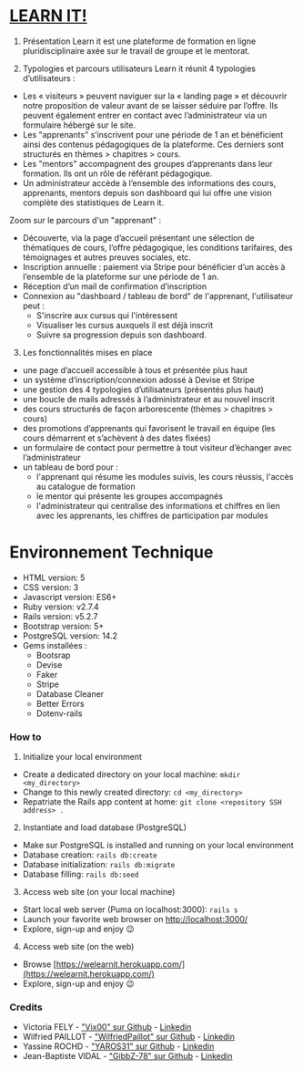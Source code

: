 # [LEARN IT!](https://welearnit.herokuapp.com/)

1. Présentation 
Learn it est une plateforme de formation en ligne pluridisciplinaire axée sur le travail de groupe et le mentorat.

2. Typologies et parcours utilisateurs
Learn it réunit 4 typologies d’utilisateurs :
*	Les « visiteurs » peuvent naviguer sur la « landing page » et découvrir notre proposition de valeur avant de se laisser séduire par l’offre. Ils peuvent également entrer en contact avec l’administrateur via un formulaire hébergé sur le site.
*	Les "apprenants" s’inscrivent pour une période de 1 an et bénéficient ainsi des contenus pédagogiques de la plateforme. Ces derniers sont structurés en thèmes > chapitres > cours.
* Les "mentors" accompagnent des groupes d’apprenants dans leur formation. Ils ont un rôle de référant pédagogique.
* Un administrateur accède à l’ensemble des informations des cours, apprenants, mentors depuis son dashboard qui lui offre une vision complète des statistiques de Learn it.

Zoom sur le parcours d'un "apprenant" :
* Découverte, via la page d’accueil présentant une sélection de thématiques de cours, l’offre pédagogique, les conditions tarifaires, des témoignages et autres preuves sociales, etc.
* Inscription annuelle : paiement via Stripe pour bénéficier d’un accès à l’ensemble de la plateforme sur une période de 1 an.
* Réception d’un mail de confirmation d’inscription
* Connexion au "dashboard / tableau de bord" de l'apprenant, l'utilisateur peut :
  * S'inscrire aux cursus qui l'intéressent
  * Visualiser les cursus auxquels il est déjà inscrit
  * Suivre sa progression depuis son dashboard.

3. Les fonctionnalités mises en place 
*	une page d’accueil accessible à tous et présentée plus haut
*	un système d’inscription/connexion adossé à Devise et Stripe
*	une gestion des 4 typologies d’utilisateurs (présentés plus haut)
*	une boucle de mails adressés à l’administrateur et au nouvel inscrit
*	des cours structurés de façon arborescente (thèmes > chapitres > cours)
*	des promotions d’apprenants qui favorisent le travail en équipe (les cours démarrent et s’achèvent à des dates fixées)
*	un formulaire de contact pour permettre à tout visiteur d’échanger avec l’administrateur
*	un tableau de bord pour :
    * l'apprenant qui résume les modules suivis, les cours réussis, l'accès au catalogue de formation
    *	le mentor qui présente les groupes accompagnés
    *	l'administrateur qui centralise des informations et chiffres en lien avec les apprenants, les chiffres de participation par modules


# Environnement Technique

* HTML version: 5
* CSS version: 3
* Javascript version: ES6+
* Ruby version: v2.7.4
* Rails version: v5.2.7
* Bootstrap version: 5+
* PostgreSQL version: 14.2
* Gems installées :
  * Bootsrap
  * Devise
  * Faker
  * Stripe
  * Database Cleaner
  * Better Errors
  * Dotenv-rails

### How to

1. Initialize your local environment
  * Create a dedicated directory on your local machine: `mkdir <my_directory>`
  * Change to this newly created directory: `cd <my_directory>`
  * Repatriate the Rails app content at home: `git clone <repository SSH address> .`

2. Instantiate and load database (PostgreSQL)
  * Make sur PostgreSQL is installed and running on your local environment
  * Database creation: `rails db:create`
  * Database initialization: `rails db:migrate`
  * Database filling: `rails db:seed`

3. Access web site (on your local machine)
  * Start local web server (Puma on localhost:3000): `rails s`
  * Launch your favorite web browser on [http://localhost:3000/](http://localhost:3000/)
  * Explore, sign-up and enjoy :wink:

4. Access web site (on the web)
  * Browse [https://welearnit.herokuapp.com/](https://welearnit.herokuapp.com/)
  * Explore, sign-up and enjoy :wink:

### Credits

* Victoria FELY - ["Vix00" sur Github](https://github.com/Vix00) - [Linkedin](https://www.linkedin.com/in/victoria-fely-050587105/)
* Wilfried PAILLOT - ["WilfriedPaillot" sur Github](https://github.com/WilfriedPaillot) - [Linkedin](https://www.linkedin.com/in/wilfried-paillot/)
* Yassine ROCHD - ["YAROS31" sur Github](https://github.com/YAROS31) - [Linkedin](linkedin.com/in/yassinerochd)
* Jean-Baptiste VIDAL - ["GibbZ-78" sur Github](https://github.com/GibbZ-78) - [Linkedin](https://www.linkedin.com/in/jeanbaptistevidal/)
